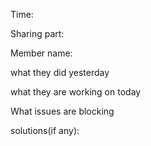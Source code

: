 Time:

Sharing part:

Member name:

what they did yesterday

what they are working on today

What issues are blocking

solutions(if any):
